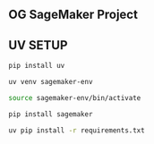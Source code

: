 ## OG SageMaker Project

## UV SETUP
```bash
pip install uv
```

```bash
uv venv sagemaker-env
```

```bash
source sagemaker-env/bin/activate
```

```bash
pip install sagemaker
```


```bash
uv pip install -r requirements.txt 
```